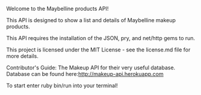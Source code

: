 Welcome to the Maybelline products API!

This API is designed to show a list and details of Maybelline makeup products.

This API requires the installation of the JSON, pry, and net/http gems to run.

This project is licensed under the MIT License - see the license.md file for more details.

Contributor's Guide: The Makeup API for their very useful database.
Database can be found here:http://makeup-api.herokuapp.com

To start enter ruby bin/run into your terminal!

